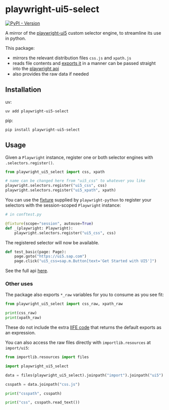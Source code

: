 # playwright-ui5-select

[![PyPI - Version](https://img.shields.io/pypi/v/playwright-ui5-select)](https://pypi.org/project/playwright-ui5-select/)

A mirror of the [playwright-ui5](https://github.com/DetachHead/playwright-ui5) custom selector engine, to streamline its use in python.

This package:

- mirrors the relevant distribution files `css.js` and `xpath.js`
- reads file contents and [exports it](https://github.com/microsoft/playwright/issues/16705) in a manner can be passed straight into the [playwright api](https://playwright.dev/python/docs/extensibility#custom-selector-engines)
- also provides the raw data if needed

## Installation

uv:

`uv add playwright-ui5-select`

pip:

`pip install playwright-ui5-select`

## Usage

Given a `Playwright` instance, register one or both selector engines with `.selectors.register()`.

```py
from playwright_ui5_select import css, xpath

# name can be changed here from "ui5_css" to whatever you like
playwright.selectors.register("ui5_css", css)
playwright.selectors.register("ui5_xpath", xpath)
```

You can use the [fixture](https://playwright.dev/python/docs/test-runners#fixtures) supplied by `playwright-python` to register your selectors with the session-scoped `Playwright` instance:

```python
# in conftest.py

@fixture(scope="session", autouse=True)
def _(playwright: Playwright):
    playwright.selectors.register("ui5_css", css)
```

The registered selector will now be available.

```python
def test_basic(page: Page):
    page.goto("https://ui5.sap.com")
    page.click("ui5_css=sap.m.Button[text='Get Started with UI5']")
```

See the full api [here](https://github.com/DetachHead/playwright-ui5?tab=readme-ov-file#usage).

### Other uses

The package also exports `*_raw` variables for you to consume as you see fit:

```python
from playwright_ui5_select import css_raw, xpath_raw

print(css_raw)
print(xpath_raw)
```

These do not include the extra [IIFE code](https://github.com/microsoft/playwright/issues/16705) that returns the default exports as an expression.

You can also access the raw files directly with `importlib.resources` at `import/ui5`:

```python
from importlib.resources import files

import playwright_ui5_select

data = files(playwright_ui5_select).joinpath("import").joinpath("ui5")

csspath = data.joinpath("css.js")

print("csspath", csspath)

print("css", csspath.read_text())
```
